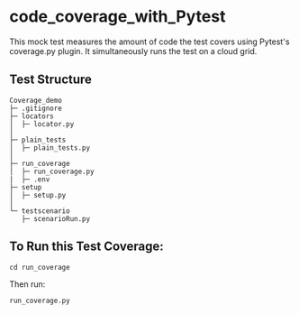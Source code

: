 # code_coverage_with_Pytest
This mock test measures the amount of code the test covers using Pytest's coverage.py plugin. It simultaneously runs the test on a cloud grid.
## Test Structure
```
Coverage_demo
├─ .gitignore
├─ locators
│  ├─ locator.py
│  
├─ plain_tests
│  ├─ plain_tests.py
│  
├─ run_coverage
│  ├─ run_coverage.py
|  ├─ .env
├─ setup
│  ├─ setup.py
│
└─ testscenario
   ├─ scenarioRun.py
```
## To Run this Test Coverage:
`cd run_coverage`

Then run:

`run_coverage.py`
